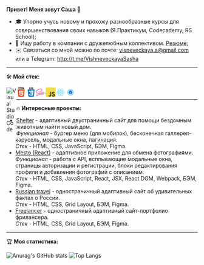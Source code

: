 __Привет! Меня зовут Саша 👋__

- 🎓 Упорно учусь новому и прохожу разнообразные курсы для совершенствования своих навыков (Я.Практикум, Codecademy, RS School);
- 🤝 Ищу работу в компании с дружелюбным коллективом. [Резюме](https://drive.google.com/file/d/1bRHJmbFCtuxAY6_GchIAQC28tL0padAz/view?usp=sharing);
- ✉️ Связаться со мной можно по почте: visneveckaya.a@gmail.com или в Telegram: http://t.me/VishneveckayaSasha

- - -

🛠 __Мой стек:__

<img align="left" width="26px" alt="Visual Studio Code" src="https://user-images.githubusercontent.com/29654835/27530003-e78876b8-5a13-11e7-8863-83fbdb900f72.png"/>
<img align="left" width="26px" alt="HTML5" src="https://raw.githubusercontent.com/github/explore/80688e429a7d4ef2fca1e82350fe8e3517d3494d/topics/html/html.png"/>
<img align="left" width="26px" alt="CSS3" src="https://raw.githubusercontent.com/github/explore/80688e429a7d4ef2fca1e82350fe8e3517d3494d/topics/css/css.png"/>
<img align="left" width="26px" alt="Sass" src="https://raw.githubusercontent.com/github/explore/80688e429a7d4ef2fca1e82350fe8e3517d3494d/topics/sass/sass.png"/>
<img align="left" width="26px" alt="JavaScript" src="https://raw.githubusercontent.com/github/explore/80688e429a7d4ef2fca1e82350fe8e3517d3494d/topics/javascript/javascript.png"/>
<img align="left" width="26px" alt="React" src="https://raw.githubusercontent.com/github/explore/80688e429a7d4ef2fca1e82350fe8e3517d3494d/topics/react/react.png"/>
<img align="left" width="26px" alt="Webpack" src="https://raw.githubusercontent.com/github/explore/80688e429a7d4ef2fca1e82350fe8e3517d3494d/topics/webpack/webpack.png"/>

<br />

- - -
🔥 __Интересные проекты:__
- [Shelter](https://vishnevetskayasasha.github.io/Shelter/shelter/pages/main/index.html) - адаптивный двустраничный сайт для помощи бездомным животным найти новый дом.   
*Функционал* - бургер меню (для мобилок), бесконечная галлерея-карусель, модальные окна, пагинация.   
*Стек* - HTML, CSS, JavaScript, БЭМ, Figma.
- [Mesto (React)](http://VishnevetskayaSasha.github.io/react-mesto-auth) - адаптивное приложение для обмена фотографиями.   
*Функционал* - работа с API, всплывающие модальные окна, страницы авторизации и регистрации, блоки редактирования профили и добавления фотографий с описанием.   
*Стек* - HTML, CSS, JavaScript, React, JSX, React DOM, Webpack, БЭМ, Figma.   
- [Russian travel](https://vishnevetskayasasha.github.io/russian-travel/) - одностраничный адаптивный сайт об удивительных фактах о России.   
*Стек* - HTML, CSS, Grid Layout, БЭМ, Figma.   
- [Freelancer](https://vishnevetskayasasha.github.io/Keanu-freelancer/) - одностраничный адаптивный сайт-портфолио фрилансера.   
*Стек* - HTML, CSS, Grid Layout, БЭМ, Figma.   

- - -
🏆 __Моя статистика:__

![Anurag's GitHub stats](https://github-readme-stats.vercel.app/api?username=VishnevetskayaSasha&show_icons=true) ![Top Langs](https://github-readme-stats.vercel.app/api/top-langs/?username=VishnevetskayaSasha&card_height=130px)

